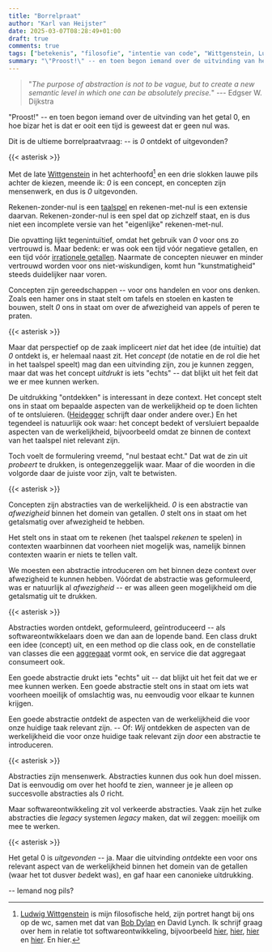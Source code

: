 ```yaml
---
title: "Borrelpraat"
author: "Karl van Heijster"
date: 2025-03-07T08:28:49+01:00
draft: true
comments: true
tags: ["betekenis", "filosofie", "intentie van code", "Wittgenstein, Ludwig"]
summary: "\"Proost!\" -- en toen begon iemand over de uitvinding van het getal 0, en hoe bizar het is dat er ooit een tijd is geweest dat er geen nul was. Dit is de ultieme borrelpraatvraag: is *0* ontdekt of uitgevonden?"
---
```


> "*The purpose of abstraction is not to be vague, but to create a new semantic level in which one can be absolutely precise.*" --- Edgser W. Dijkstra


"Proost!" -- en toen begon iemand over de uitvinding van het getal 0, en hoe bizar het is dat er ooit een tijd is geweest dat er geen nul was. 


Dit is de ultieme borrelpraatvraag: -- is *0* ontdekt of uitgevonden?


{{< asterisk >}}


Met de late [Wittgenstein](https://plato.stanford.edu/entries/wittgenstein/ "'Ludwig Wittgenstein', Stanford Encyclopedia of Philosophy") in het achterhoofd[^1] en een drie slokken lauwe pils achter de kiezen, meende ik: *0* is een concept, en concepten zijn mensenwerk, en dus is *0* uitgevonden.


Rekenen-zonder-nul is een [taalspel](https://en.wikipedia.org/wiki/Language_game_(philosophy) "'Language game (philosophy)', Wikipedia") en rekenen-met-nul is een extensie daarvan. Rekenen-zonder-nul is een spel dat op zichzelf staat, en is dus niet een incomplete versie van het "eigenlijke" rekenen-met-nul.


Die opvatting lijkt tegenintuïtief, omdat het gebruik van *0* voor ons zo vertrouwd is. Maar bedenk: er was ook een tijd vóór negatieve getallen, en een tijd vóór [irrationele getallen](https://en.wikipedia.org/wiki/Irrational_number "'Irrational number', Wikipedia"). Naarmate de concepten nieuwer en minder vertrouwd worden voor ons niet-wiskundigen, komt hun "kunstmatigheid" steeds duidelijker naar voren.


Concepten zijn gereedschappen -- voor ons handelen en voor ons denken. Zoals een hamer ons in staat stelt om tafels en stoelen en kasten te bouwen, stelt *0* ons in staat om over de afwezigheid van appels of peren te praten.


{{< asterisk >}}


Maar dat perspectief op de zaak impliceert *niet* dat het idee (de intuïtie) dat *0* ontdekt is, er helemaal naast zit. Het *concept* (de notatie en de rol die het in het taalspel speelt) mag dan een uitvinding zijn, zou je kunnen zeggen, maar dat was het concept *uitdrukt* is iets "echts" -- dat blijkt uit het feit dat we er mee kunnen werken.


De uitdrukking "ontdekken" is interessant in deze context. Het concept stelt ons in staat om bepaalde aspecten van de werkelijkheid op te doen lichten of te ontsluieren. ([Heidegger](https://plato.stanford.edu/entries/heidegger/ "'Martin Heidegger', Stanford Encyclopedia of Philosophy") schrijft daar onder andere over.) En het tegendeel is natuurlijk ook waar: het concept bedekt of versluiert bepaalde aspecten van de werkelijkheid, bijvoorbeeld omdat ze binnen de context van het taalspel niet relevant zijn. 


Toch voelt de formulering vreemd, "nul bestaat echt." Dat wat de zin uit *probeert* te drukken, is ontegenzeggelijk waar. Maar of die woorden in die volgorde daar de juiste voor zijn, valt te betwisten. 


{{< asterisk >}}


Concepten zijn abstracties van de werkelijkheid. *0* is een abstractie van *afwezigheid* binnen het domein van getallen. *0* stelt ons in staat om het getalsmatig over afwezigheid te hebben. 


Het stelt ons in staat om te rekenen (het taalspel *rekenen* te spelen) in contexten waarbinnen dat voorheen niet mogelijk was, namelijk binnen contexten waarin er niets te tellen valt.


We moesten een abstractie introduceren om het binnen deze context over afwezigheid te kunnen hebben. Vóórdat de abstractie was geformuleerd, was er natuurlijk al *afwezigheid* -- er was alleen geen mogelijkheid om die getalsmatig uit te drukken.


{{< asterisk >}}


Abstracties worden ontdekt, geformuleerd, geïntroduceerd -- als softwareontwikkelaars doen we dan aan de lopende band. Een class drukt een idee (concept) uit, en een method op die class ook, en de constellatie van classes die een [aggregaat](https://martinfowler.com/bliki/DDD_Aggregate.html "'D D D_ Aggregate', Martin Fowler") vormt ook, en service die dat aggregaat consumeert ook.


Een goede abstractie drukt iets "echts" uit -- dat blijkt uit het feit dat we er mee kunnen werken. Een goede abstractie stelt ons in staat om iets wat voorheen moeilijk of omslachtig was, nu eenvoudig voor elkaar te kunnen krijgen. 


Een goede abstractie *ont*dekt de aspecten van de werkelijkheid die voor onze huidige taak relevant zijn. -- Of: *Wij* ontdekken de aspecten van de werkelijkheid die voor onze huidige taak relevant zijn *door* een abstractie te introduceren.


{{< asterisk >}}


Abstracties zijn mensenwerk. Abstracties kunnen dus ook hun doel missen. Dat is eenvoudig om over het hoofd te zien, wanneer je je alleen op succesvolle abstracties als *0* richt. 


Maar softwareontwikkeling zit vol verkeerde abstracties. Vaak zijn het zulke abstracties die *legacy* systemen *legacy* maken, dat wil zeggen: moeilijk om mee te werken.


{{< asterisk >}}


Het getal 0 is *uitgevonden* -- ja. Maar die uitvinding *ont*dekte een voor ons relevant aspect van de werkelijkheid binnen het domein van de getallen (waar het tot dusver *be*dekt was), en gaf haar een canonieke uitdrukking. 


-- Iemand nog pils?


[^1]: [Ludwig Wittgenstein](/tags/wittgenstein-ludwig/ "Blogs met de tag 'Wittgenstein, Ludwig'") is mijn filosofische held, zijn portret hangt bij ons op de wc, samen met dat van [Bob Dylan](/blog/23/06/ode-aan-bod-dylan/ "'Ode aan Bob Dylan'") en David Lynch. Ik schrijf graag over hem in relatie tot softwareontwikkeling, bijvoorbeeld [hier](/blog/24/12/de-filosofische-geschiedenis-van-een-ontwerpkeuze/ "'De filosofische geschiedenis van een ontwerpkeuze'"), [hier](/blog/21/08/domain-driven-design-en-ludwig-wittgenstein/ "'Domain-Driven Design en Ludwig Wittgenstein'"), [hier](/blog/23/12/logisch-filosofische-verhandeling/ "'Logisch-filosofische verhandeling'") en [hier](/blog/23/09/pseudofilosofische-onderzoekingen-i-en-ii/ "'Pseudofilosofische onderzoekingen (I & II)'"). En hier.
